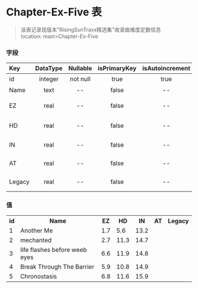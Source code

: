# Chapter-Ex-Five 表
> 该表记录现版本"RisingSunTraxx精选集"收录曲难度定数信息 <br>
> location: main>Chapter-Ex-Five

### 字段
| Key | DataType | Nullable | isPrimaryKey | isAutoincrement | p.s. |
|:--|:-:|:-:|:-:|:-:|:--|
| id | integer | not null | true | true | 主键 |
| Name | text | -- | false | -- | 收录曲 |
| EZ | real | -- | false | -- | Easy难度 |
| HD | real | -- | false | -- | Hard难度 |
| IN | real | -- | false | -- | Insane难度 |
| AT | real | -- | false | -- | Another难度 |
| Legacy | real | -- | false | -- | Legacy难度 |

### 值
<table><tr><th>id</th><th>Name</th><th>EZ</th><th>HD</th><th>IN</th><th>AT</th><th>Legacy</th><tr><tr><td>1</td><td>Another Me</td><td>1.7</td><td>5.6</td><td>13.2</td><td>  </td><td>  </td></tr><tr><td>2</td><td>mechanted</td><td>2.7</td><td>11.3</td><td>14.7</td><td>  </td><td>  </td></tr><tr><td>3</td><td>life flashes before weeb eyes</td><td>6.6</td><td>11.9</td><td>14.8</td><td>  </td><td>  </td></tr><tr><td>4</td><td>Break Through The Barrier</td><td>5.9</td><td>10.8</td><td>14.9</td><td>  </td><td>  </td></tr><tr><td>5</td><td>Chronostasis</td><td>6.8</td><td>11.6</td><td>15.9</td><td>  </td><td>  </td></tr></table>